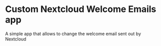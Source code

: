 # Custom Nextcloud Welcome Emails app

A simple app that allows to change the welcome email sent out by Nextcloud
